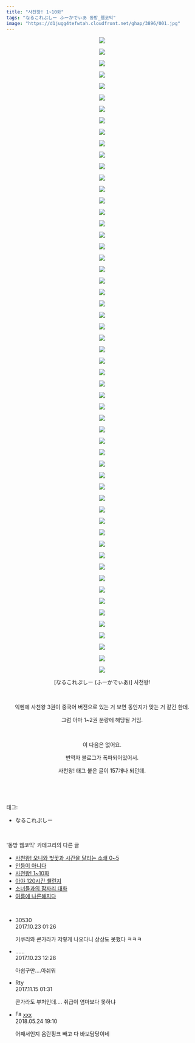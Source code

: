 ```yaml
---
title: "사천왕! 1~10화"
tags: "なるこれぷしー ふーかでぃあ 동방_웹코믹"
image: "https://d1jugg4tefwtah.cloudfront.net/ghap/3896/001.jpg"
---
```

<div class="article">
<p style="text-align: center; clear: none; float: none;"><img src="{{ site.imgserver11 }}/ghap/3896/001.jpg"/></p>
<p style="text-align: center; clear: none; float: none;"><img src="{{ site.imgserver11 }}/ghap/3896/002.jpg"/></p>
<p style="text-align: center; clear: none; float: none;"><img src="{{ site.imgserver11 }}/ghap/3896/003.jpg"/></p>
<p style="text-align: center; clear: none; float: none;"><img src="{{ site.imgserver11 }}/ghap/3896/004.jpg"/></p>
<p style="text-align: center; clear: none; float: none;"><img src="{{ site.imgserver11 }}/ghap/3896/005.jpg"/></p>
<p style="text-align: center; clear: none; float: none;"><img src="{{ site.imgserver11 }}/ghap/3896/006.gif"/></p>
<p style="text-align: center; clear: none; float: none;"><img src="{{ site.imgserver11 }}/ghap/3896/007.gif"/></p>
<p style="text-align: center; clear: none; float: none;"><img src="{{ site.imgserver11 }}/ghap/3896/008.gif"/></p>
<p style="text-align: center; clear: none; float: none;"><img src="{{ site.imgserver11 }}/ghap/3896/009.gif"/></p>
<p style="text-align: center; clear: none; float: none;"><img src="{{ site.imgserver11 }}/ghap/3896/010.jpg"/></p>
<p style="text-align: center; clear: none; float: none;"><img src="{{ site.imgserver11 }}/ghap/3896/011.jpg"/></p>
<p style="text-align: center; clear: none; float: none;"><img src="{{ site.imgserver11 }}/ghap/3896/012.jpg"/></p>
<p style="text-align: center; clear: none; float: none;"><img src="{{ site.imgserver11 }}/ghap/3896/013.jpg"/></p>
<p style="text-align: center; clear: none; float: none;"><img src="{{ site.imgserver11 }}/ghap/3896/014.jpg"/></p>
<p style="text-align: center; clear: none; float: none;"><img src="{{ site.imgserver11 }}/ghap/3896/015.jpg"/></p>
<p style="text-align: center; clear: none; float: none;"><img src="{{ site.imgserver11 }}/ghap/3896/016.jpg"/></p>
<p style="text-align: center; clear: none; float: none;"><img src="{{ site.imgserver11 }}/ghap/3896/017.jpg"/></p>
<p style="text-align: center; clear: none; float: none;"><img src="{{ site.imgserver11 }}/ghap/3896/018.jpg"/></p>
<p style="text-align: center; clear: none; float: none;"><img src="{{ site.imgserver11 }}/ghap/3896/019.jpg"/></p>
<p style="text-align: center; clear: none; float: none;"><img src="{{ site.imgserver11 }}/ghap/3896/020.jpg"/></p>
<p style="text-align: center; clear: none; float: none;"><img src="{{ site.imgserver11 }}/ghap/3896/021.jpg"/></p>
<p style="text-align: center; clear: none; float: none;"><img src="{{ site.imgserver11 }}/ghap/3896/022.jpg"/></p>
<p style="text-align: center; clear: none; float: none;"><img src="{{ site.imgserver11 }}/ghap/3896/023.jpg"/></p>
<p style="text-align: center; clear: none; float: none;"><img src="{{ site.imgserver11 }}/ghap/3896/024.jpg"/></p>
<p style="text-align: center; clear: none; float: none;"><img src="{{ site.imgserver11 }}/ghap/3896/025.jpg"/></p>
<p style="text-align: center; clear: none; float: none;"><img src="{{ site.imgserver11 }}/ghap/3896/026.jpg"/></p>
<p style="text-align: center; clear: none; float: none;"><img src="{{ site.imgserver11 }}/ghap/3896/027.jpg"/></p>
<p style="text-align: center; clear: none; float: none;"><img src="{{ site.imgserver11 }}/ghap/3896/028.jpg"/></p>
<p style="text-align: center; clear: none; float: none;"><img src="{{ site.imgserver11 }}/ghap/3896/029.jpg"/></p>
<p style="text-align: center; clear: none; float: none;"><img src="{{ site.imgserver11 }}/ghap/3896/030.jpg"/></p>
<p style="text-align: center; clear: none; float: none;"><img src="{{ site.imgserver11 }}/ghap/3896/031.jpg"/></p>
<p style="text-align: center; clear: none; float: none;"><img src="{{ site.imgserver11 }}/ghap/3896/032.jpg"/></p>
<p style="text-align: center; clear: none; float: none;"><img src="{{ site.imgserver11 }}/ghap/3896/033.jpg"/></p>
<p style="text-align: center; clear: none; float: none;"><img src="{{ site.imgserver11 }}/ghap/3896/034.jpg"/></p>
<p style="text-align: center; clear: none; float: none;"><img src="{{ site.imgserver11 }}/ghap/3896/035.jpg"/></p>
<p style="text-align: center; clear: none; float: none;"><img src="{{ site.imgserver11 }}/ghap/3896/036.jpg"/></p>
<p style="text-align: center; clear: none; float: none;"><img src="{{ site.imgserver11 }}/ghap/3896/037.jpg"/></p>
<p style="text-align: center; clear: none; float: none;"><img src="{{ site.imgserver11 }}/ghap/3896/038.jpg"/></p>
<p style="text-align: center; clear: none; float: none;"><img src="{{ site.imgserver11 }}/ghap/3896/039.jpg"/></p>
<p style="text-align: center; clear: none; float: none;"><img src="{{ site.imgserver11 }}/ghap/3896/040.jpg"/></p>
<p style="text-align: center; clear: none; float: none;"><img src="{{ site.imgserver11 }}/ghap/3896/041.jpg"/></p>
<p style="text-align: center; clear: none; float: none;"><img src="{{ site.imgserver11 }}/ghap/3896/042.jpg"/></p>
<p style="text-align: center; clear: none; float: none;"><img src="{{ site.imgserver11 }}/ghap/3896/043.jpg"/></p>
<p style="text-align: center; clear: none; float: none;"><img src="{{ site.imgserver11 }}/ghap/3896/044.jpg"/></p>
<p style="text-align: center; clear: none; float: none;"><img src="{{ site.imgserver11 }}/ghap/3896/045.jpg"/></p>
<p style="text-align: center; clear: none; float: none;"><img src="{{ site.imgserver11 }}/ghap/3896/046.jpg"/></p>
<p style="text-align: center; clear: none; float: none;"><img src="{{ site.imgserver11 }}/ghap/3896/047.jpg"/></p>
<p style="text-align: center; clear: none; float: none;"><img src="{{ site.imgserver11 }}/ghap/3896/048.jpg"/></p>
<p style="text-align: center; clear: none; float: none;"><img src="{{ site.imgserver11 }}/ghap/3896/049.jpg"/></p>
<p style="text-align: center; clear: none; float: none;"><img src="{{ site.imgserver11 }}/ghap/3896/050.jpg"/></p>
<p style="text-align: center; clear: none; float: none;"><img src="{{ site.imgserver11 }}/ghap/3896/051.jpg"/></p>
<p style="text-align: center; clear: none; float: none;"><img src="{{ site.imgserver11 }}/ghap/3896/052.jpg"/></p>
<p style="text-align: center; clear: none; float: none;"><img src="{{ site.imgserver11 }}/ghap/3896/053.jpg"/></p>
<p style="text-align: center; clear: none; float: none;"><img src="{{ site.imgserver11 }}/ghap/3896/054.jpg"/></p>
<p style="text-align: center; clear: none; float: none;"><img src="{{ site.imgserver11 }}/ghap/3896/055.jpg"/></p>
<p style="text-align: center; clear: none; float: none;"><img src="{{ site.imgserver11 }}/ghap/3896/056.jpg"/></p>
<p style="text-align: center; clear: none; float: none;"> [なるこれぷしー (ふーかでぃあ)] 사천왕! </p>
<p style="text-align: center; clear: none; float: none;"><br/></p>
<p style="text-align: center; clear: none; float: none;">익헨에 사천왕 3권이 중국어 버전으로 있는 거 보면 동인지가 맞는 거 같긴 한데.</p>
<p style="text-align: center; clear: none; float: none;">그럼 아마 1~2권 분량에 해당될 거임.</p>
<p style="text-align: center; clear: none; float: none;"><br/></p>
<p style="text-align: center; clear: none; float: none;">이 다음은 없어요.</p>
<p style="text-align: center; clear: none; float: none;">번역자 블로그가 폭파되어있어서.</p>
<p style="text-align: center; clear: none; float: none;">사천왕! 태그 붙은 글이 157개나 되던데.</p>
<p><br/></p>
</div><br/>
<div class="tagTrail">
<p>태그: </p>
<ul>
<li>なるこれぷしー</li>
</ul>
</div><br/>
<div class="another">
<p>'동방 웹코믹' 카테고리의 다른 글</p>
<ul>
<li><a href="/ghap_3898">사천왕! 오니와 벚꽃과 시간을 달리는 소쇄 0~5</a></li>
<li><a href="/ghap_3897">인등이 아니다</a></li>
<li><a href="/ghap_3896">사천왕! 1~10화</a></li>
<li><a href="/ghap_3883">아야 120시간 챌린지</a></li>
<li><a href="/ghap_3882">소녀들과의 잠자리 대화</a></li>
<li><a href="/ghap_3857">여름에 나른해지다</a></li>
</ul>
</div><br/>
<div class="cb_module cb_fluid">
<div class="cb_wrt cb_profile">
<div class="comment">
<ul>
<li class="cb_thumb_off" id="comment15112158">
<div class="cb_comment_area">
<div class="cb_info_area">
<div class="cb_section">
<span class="cb_nick_name">30530</span>
</div>
<div class="cb_section">
<span class="cb_date">2017.10.23 01:26 </span>
</div>
</div>
<div class="cb_dsc_comment">
<p class="cb_dsc">
											키쿠리와 콘가라가 저렇게 나오다니 상상도 못했다 ㅋㅋㅋ
										</p>
</div>
</div></li>
<li class="cb_thumb_off" id="comment15112373">
<div class="cb_comment_area">
<div class="cb_info_area">
<div class="cb_section">
<span class="cb_nick_name">......</span>
</div>
<div class="cb_section">
<span class="cb_date">2017.10.23 12:28 </span>
</div>
</div>
<div class="cb_dsc_comment">
<p class="cb_dsc">
											아쉽구만....아쉬워<br/>
</p>
</div>
</div></li>
<li class="cb_thumb_off" id="comment15129456">
<div class="cb_comment_area">
<div class="cb_info_area">
<div class="cb_section">
<span class="cb_nick_name">Rty</span>
</div>
<div class="cb_section">
<span class="cb_date">2017.11.15 01:31 </span>
</div>
</div>
<div class="cb_dsc_comment">
<p class="cb_dsc">
											콘가라도 부처인데.... 취급이 염마보다 못하냐
										</p>
</div>
</div></li>
<li class="cb_thumb_off" id="comment15261149">
<div class="cb_comment_area">
<div class="cb_info_area">
<div class="cb_section">
<span class="cb_nick_name"><img alt="Favicon of http://qksxodid12@naver.com" height="16" onerror="this.onerror=null;this.parentNode.removeChild(this)" src="http://naver.com/favicon.ico" width="16"/> <a href="http://qksxodid12@naver.com" onclick="return openLinkInNewWindow(this)">xxx</a></span>
</div>
<div class="cb_section">
<span class="cb_date">2018.05.24 19:10 </span>
</div>
</div>
<div class="cb_dsc_comment">
<p class="cb_dsc">
											어째서인지 음란핑크 빼고 다 바보담당이네
										</p>
</div>
</div></li>
</ul>
</div>
</div><!-- commentList close -->
</div><br/>
